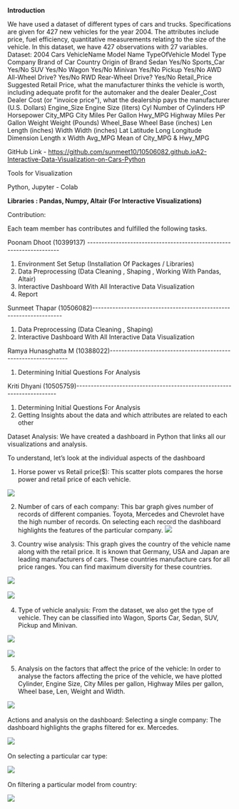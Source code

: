 **Introduction**


We have used a dataset of different types of cars and trucks. Specifications are given for 427 new vehicles for the year 2004. The attributes include price, fuel efficiency, quantitative measurements relating to the size of the vehicle. 
In this dataset, we have 427 observations with 27 variables. 
Dataset: 2004 Cars
VehicleName	Model Name
TypeOfVehicle	Model Type
Company	Brand of Car
Country	Origin of Brand
Sedan	Yes/No
Sports_Car	Yes/No
SUV	Yes/No
Wagon	Yes/No
Minivan	Yes/No
Pickup	Yes/No
AWD	All-Wheel Drive? Yes/No
RWD	Rear-Wheel Drive?
Yes/No
Retail_Price	Suggested Retail Price, what the manufacturer thinks the vehicle is worth, including adequate profit for the automaker and the dealer
Dealer_Cost	Dealer Cost (or "invoice price"), what the dealership pays the manufacturer (U.S. Dollars)
Engine_Size	Engine Size (liters)
Cyl	Number of Cylinders
HP	Horsepower
City_MPG	City Miles Per Gallon
Hwy_MPG	Highway Miles Per Gallon
Weight	Weight (Pounds)
Wheel_Base	Wheel Base (inches)
Len	Length (inches)
Width	Width (inches)
Lat	Latitude
Long	Longitude
Dimension	Length x Width
Avg_MPG	Mean of City_MPG & Hwy_MPG

GitHub Link -  https://github.com/sunmeet10/10506082.github.ioA2-Interactive-Data-Visualization-on-Cars-Python

Tools for Visualization 

Python, Jupyter - Colab

**Libraries : Pandas, Numpy, Altair (For Interactive Visualizations)**

Contribution:

Each team member has contributes and fulfilled the following tasks.


Poonam Dhoot (10399137) -------------------------------------------------------------------- 
1.	Environment Set Setup (Installation Of Packages / Libraries)
2.	Data Preprocessing (Data Cleaning , Shaping , Working With Pandas, Altair)
3.	Interactive Dashboard With All Interactive Data Visualization
4.	Report


Sunmeet Thapar (10506082)-------------------------------------------------------------------
1.	Data Preprocessing (Data Cleaning , Shaping)
2.	Interactive Dashboard With All Interactive Data Visualization


Ramya Hunasghatta M (10388022)--------------------------------------------------------------- 
1.	Determining Initial Questions For Analysis


Kriti Dhyani (10505759)-----------------------------------------------------------------------
1.	Determining Initial Questions For Analysis
2.	Getting Insights about the data and which attributes are related to each other

Dataset Analysis:
We have created a dashboard in Python that links all our visualizations and analysis.

To understand, let’s look at the individual aspects of the dashboard
1.	Horse power vs Retail price($): 
This scatter plots compares the horse power and retail price of each  vehicle. 
<img src = "https://github.com/pdhoot16/DataViz/blob/Project-files/Images/dashboard.png">

2.	Number of cars of each company:
This bar graph gives number of records of different companies. Toyota, Mercedes and Chevrolet have the high number of records. On selecting each record the dashboard highlights the features of the particular company.
<img src = "https://github.com/pdhoot16/DataViz/blob/Project-files/Images/Scatter plot.png"> 
 
3.	Country wise analysis: 
This graph gives the country of the vehicle name along with the retail price. It is known that Germany, USA and Japan are leading manufacturers of cars. These countries manufacture cars for all price ranges. You can find maximum diversity for these countries. 

<img src = "https://github.com/pdhoot16/DataViz/blob/Project-files/Images/Country.png"> 

<img src = "https://github.com/pdhoot16/DataViz/blob/Project-files/Images/Country filtered.png"> 

4.	Type of vehicle analysis: 
From the dataset, we also get the type of vehicle. They can be classified into Wagon, Sports Car, Sedan, SUV, Pickup and Minivan.

<img src = "https://github.com/pdhoot16/DataViz/blob/Project-files/Images/Type of vehicle.png"> 

<img src = "https://github.com/pdhoot16/DataViz/blob/Project-files/Images/Type of vehicle filtered.png"> 


5.	Analysis on the factors that affect the price of the vehicle:
In order to analyse the factors affecting the price of the vehicle, we have plotted Cylinder, Engine Size,  City Miles per gallon, Highway Miles per gallon, Wheel base, Len, Weight and Width.

<img src = "https://github.com/pdhoot16/DataViz/blob/Project-files/Images/Common bars.png"> 

Actions and analysis on the dashboard: 
Selecting a single company: The dashboard highlights the graphs filtered for ex. Mercedes.

<img src = "https://github.com/pdhoot16/DataViz/blob/Project-files/Images/Interactive 1.png"> 

On selecting a particular car type:


<img src = "https://github.com/pdhoot16/DataViz/blob/Project-files/Images/Interactive 2.png"> 

On filtering a particular model from country:


<img src = "https://github.com/pdhoot16/DataViz/blob/Project-files/Images/Interactive 3.png"> 

